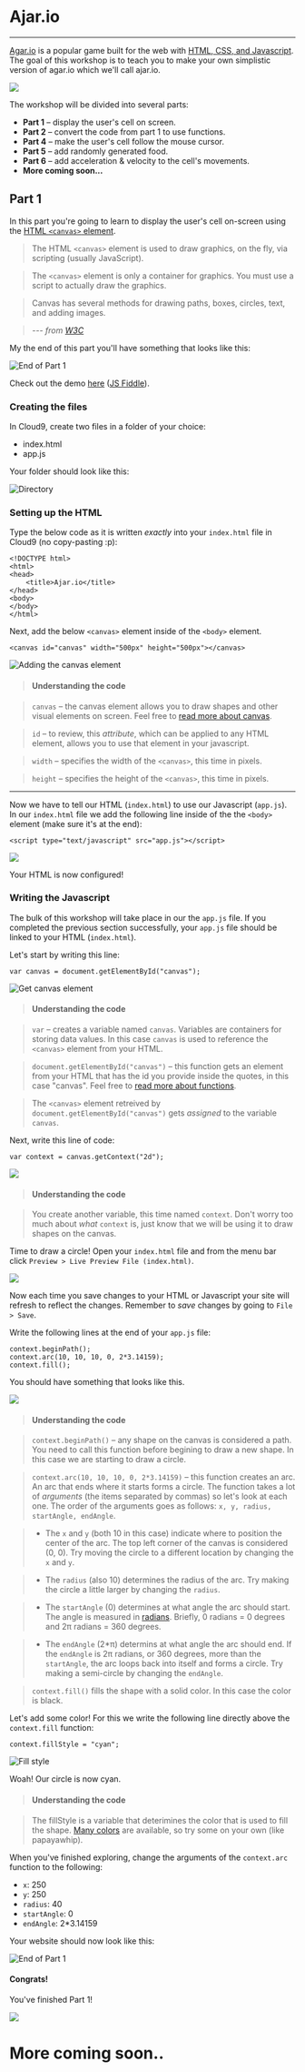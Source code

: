 # Ajar.io

---

[Agar.io](http://agar.io) is a popular game built for the web with [HTML, CSS, and Javascript](http://qr.ae/RoCXc7). The goal of this workshop is to teach you to make your own simplistic version of agar.io which we'll call ajar.io. 

![](img/agar.png)

The workshop will be divided into several parts:

- __Part 1__ – display the user's cell on screen.
- __Part 2__ – convert the code from part 1 to use functions.
- __Part 4__ – make the user's cell follow the mouse cursor.
- __Part 5__ – add randomly generated food.
- __Part 6__ – add acceleration & velocity to the cell's movements. 
- __More coming soon...__

## Part 1

In this part you're going to learn to display the user's cell on-screen using the [HTML `<canvas>` element](http://www.w3schools.com/html/html5_canvas.asp).

> The HTML `<canvas>` element is used to draw graphics, on the fly, via scripting (usually JavaScript).

> The `<canvas>` element is only a container for graphics. You must use a script to actually draw the graphics.

> Canvas has several methods for drawing paths, boxes, circles, text, and adding images.

> *--- from [W3C](http://www.w3schools.com/html/html5_canvas.asp)*

My the end of this part you'll have something that looks like this:

![End of Part 1](img/part1-end.jpg)

Check out the demo [here](http://jsbin.com/jizoyo/edit?output) ([JS Fiddle](http://jsfiddle.net/4j6od7hv/)).

### Creating the files

In Cloud9, create two files in a folder of your choice:

- index.html
- app.js

Your folder should look like this:

![Directory](img/directory.jpg)

### Setting up the HTML

Type the below code as it is written *exactly* into your `index.html` file in Cloud9 (no copy-pasting :p):

```
<!DOCTYPE html>
<html>
<head>
	<title>Ajar.io</title>
</head>
<body>
</body>
</html>
```

Next, add the below `<canvas>` element inside of the `<body>` element.

```
<canvas id="canvas" width="500px" height="500px"></canvas>
```

![Adding the canvas element](img/adding-canvas.gif)

> #### Understanding the code

> `canvas` – the canvas element allows you to draw shapes and other visual elements on screen. Feel free to [read more about canvas](http://www.w3schools.com/html/html5_canvas.asp).

> `id` – to review, this *attribute*, which can be applied to any HTML element, allows you to use that element in your javascript.

> `width` – specifies the width of the `<canvas>`, this time in pixels.

>  `height` – specifies the height of the `<canvas>`, this time in pixels.

---

Now we have to tell our HTML (`index.html`) to use our Javascript (`app.js`). In our `index.html` file we add the following line inside of the the `<body>` element (make sure it's at the end):

```
<script type="text/javascript" src="app.js"></script>
```

![](img/script-element.gif)

Your HTML is now configured!

### Writing the Javascript

The bulk of this workshop will take place in our the `app.js` file. If you completed the previous section successfully, your `app.js` file should be linked to your HTML (`index.html`).

Let's start by writing this line:

```
var canvas = document.getElementById("canvas");
```

![Get canvas element](img/get-element-canvas.gif)

> #### Understanding the code

> `var` – creates a variable named `canvas`. Variables are containers for storing data values. In this case `canvas` is used to reference the `<canvas>` element from your HTML.

> `document.getElementById("canvas")` – this function gets an element from your HTML that has the id you provide inside the quotes, in this case "canvas". Feel free to [read more about functions](http://www.w3schools.com/js/js_functions.asp).

> The `<canvas>` element retreived by `document.getElementById("canvas")` gets *assigned* to the variable `canvas`.

Next, write this line of code:

```
var context = canvas.getContext("2d");
```

![](img/assign-context.gif)

> #### Understanding the code

> You create another variable, this time named `context`. Don't worry too much about *what* `context` is, just know that we will be using it to draw shapes on the canvas.

Time to draw a circle! Open your `index.html` file and from the menu bar click `Preview > Live Preview File (index.html)`.

![](img/live_preview.gif)

Now each time you save changes to your HTML or Javascript your site will refresh to reflect the changes. Remember to *save* changes by going to `File > Save`.

Write the following lines at the end of your `app.js` file:

```
context.beginPath();
context.arc(10, 10, 10, 0, 2*3.14159);
context.fill();
```

You should have something that looks like this.

![](img/first-circle.png)

> #### Understanding the code

> `context.beginPath()` – any shape on the canvas is considered a path. You need to call this function before begining to draw a new shape. In this case we are starting to draw a circle.

> `context.arc(10, 10, 10, 0, 2*3.14159)` – this function creates an arc. An arc that ends where it starts forms a circle. The function takes a lot of *arguments* (the items separated by commas) so let's look at each one. The order of the arguments goes as follows: `x, y, radius, startAngle, endAngle`. 

> - The `x` and `y` (both 10 in this case) indicate where to position the center of the arc. The top left corner of the canvas is considered (0, 0). Try moving the circle to a different location by changing the `x` and `y`.

> - The `radius` (also 10) determines the radius of the arc. Try making the circle a little larger by changing the `radius`.

> - The `startAngle` (0) determines at what angle the arc should start. The angle is measured in [radians](https://www.mathsisfun.com/geometry/radians.html). Briefly, 0 radians = 0 degrees and 2π radians = 360 degrees.

> - The `endAngle` (2*π) determins at what angle the arc should end. If the `endAngle` is 2π radians, or 360 degrees, more than the `startAngle`, the arc loops back into itself and forms a circle. Try making a semi-circle by changing the `endAngle`.

> `context.fill()` fills the shape with a solid color. In this case the color is black.

Let's add some color! For this we write the following line directly above the `context.fill` function:

```
context.fillStyle = "cyan";
```

![Fill style](img/fill-style.jpg)

Woah! Our circle is now cyan. 

> #### Understanding the code

> The fillStyle is a variable that deterimines the color that is used to fill the shape. [Many colors](http://www.w3schools.com/cssref/css_colornames.asp) are available, so try some on your own (like papayawhip).

When you've finished exploring, change the arguments of the `context.arc` function to the following:

- `x`: 250
- `y`: 250
- `radius`: 40
- `startAngle`: 0
- `endAngle`: 2*3.14159

Your website should now look like this:

![End of Part 1](img/part1-end.jpg)

#### Congrats!

You've finished Part 1!

![](img/celebrate.gif)

# More coming soon..